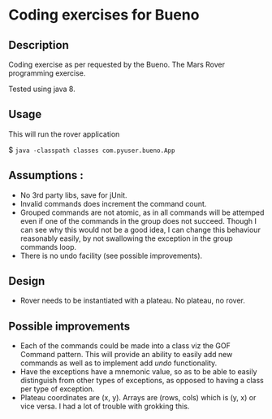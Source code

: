 # Coding exercises for Bueno
## Description
Coding exercise as per requested by the Bueno.
The Mars Rover programming exercise.

Tested using java 8.

## Usage
This will run the rover application

$ `java -classpath classes com.pyuser.bueno.App`

## Assumptions :
* No 3rd party libs, save for jUnit.
* Invalid commands does increment the command count.
* Grouped commands are not atomic, as in all commands will be attemped even if one of
the commands in the group does not succeed. Though I can see why this would
not be a good idea, I can change this behaviour reasonably easily,
by not swallowing the exception in the group commands loop.
* There is no undo facility (see possible improvements).

## Design
* Rover needs to be instantiated with a plateau. No plateau, no rover.

## Possible improvements
* Each of the commands could be made into a class viz the GOF Command pattern. This will provide an ability
to easily add new commands as well as to implement add _undo_ functionality.
* Have the exceptions have a mnemonic value, so as to be able to easily distinguish from other types of
exceptions, as opposed to having a class per type of exception.
* Plateau coordinates are (x, y). Arrays are (rows, cols) which is (y, x) or vice versa.
I had a lot of trouble with grokking this.
